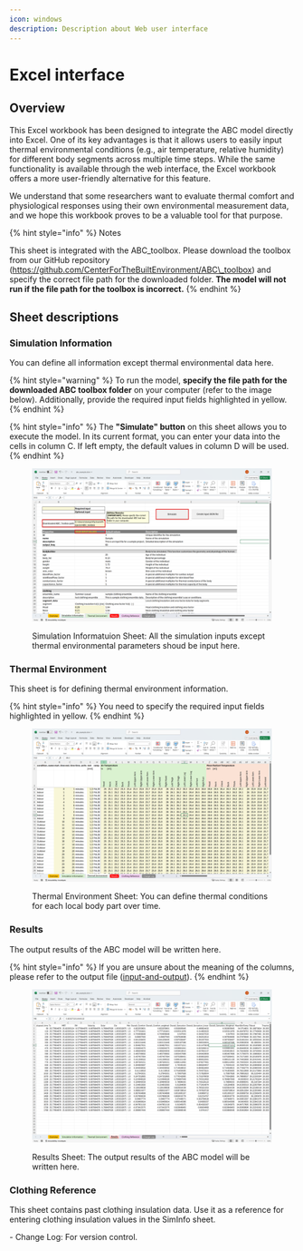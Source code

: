 ```yaml
---
icon: windows
description: Description about Web user interface
---
```


# Excel interface

## Overview

This Excel workbook has been designed to integrate the ABC model directly into Excel. One of its key advantages is that it allows users to easily input thermal environmental conditions (e.g., air temperature, relative humidity) for different body segments across multiple time steps. While the same functionality is available through the web interface, the Excel workbook offers a more user-friendly alternative for this feature.

We understand that some researchers want to evaluate thermal comfort and physiological responses using their own environmental measurement data, and we hope this workbook proves to be a valuable tool for that purpose.

{% hint style="info" %}
Notes

This sheet is integrated with the ABC\_toolbox. Please download the toolbox from our GitHub repository (https://github.com/CenterForTheBuiltEnvironment/ABC\_toolbox) and specify the correct file path for the downloaded folder. **The model will not run if the file path for the toolbox is incorrect.**
{% endhint %}

## Sheet descriptions

### Simulation Information

You can define all information except thermal environmental data here.&#x20;

{% hint style="warning" %}
To run the model, **specify the file path for the downloaded ABC toolbox folder** on your computer (refer to the image below). Additionally, provide the required input fields highlighted in yellow.
{% endhint %}

{% hint style="info" %}
The **"Simulate" button** on this sheet allows you to execute the model. In its current format, you can enter your data into the cells in column C. If left empty, the default values in column D will be used.
{% endhint %}

<figure><img src=".gitbook/assets/image.png" alt=""><figcaption><p>Simulation Informatuion Sheet: All the simulation inputs except thermal environmental parameters shoud be input here.</p></figcaption></figure>

### Thermal Environment

This sheet is for defining thermal environment information.

{% hint style="info" %}
You need to specify the required input fields highlighted in yellow.
{% endhint %}

<figure><img src=".gitbook/assets/image (79).png" alt=""><figcaption><p>Thermal Environment Sheet: You can define thermal conditions for each local body part over time.</p></figcaption></figure>

### Results

The output results of the ABC model will be written here.&#x20;

{% hint style="info" %}
If you are unsure about the meaning of the columns, please refer to the output file ([input-and-output](documentation/input-and-output/ "mention")).
{% endhint %}

<figure><img src=".gitbook/assets/image (80).png" alt=""><figcaption><p>Results Sheet: The output results of the ABC model will be written here.</p></figcaption></figure>

### Clothing Reference

This sheet contains past clothing insulation data. Use it as a reference for entering clothing insulation values in the SimInfo sheet.

\- Change Log: For version control.

